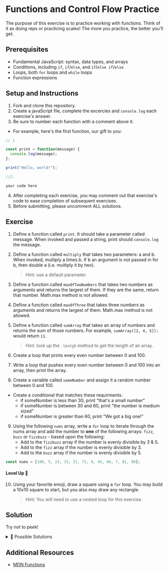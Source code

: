 # Functions and Control Flow Practice

The purpose of this exercise is to practice working with functions. Think of it
as doing reps or practicing scales! The more you practice, the better you'll
get.

## Prerequisites

* Fundamental JavaScript: syntax, data types, and arrays
* Conditions, including `if`, `if`/`else`, and `if`/`else if`/`else`
* Loops, both `for` loops and `while` loops
* Function expressions

## Setup and Instructions

1. Fork and clone this repository.
2. Create a javaScript file, complete the excercies and `console.log` each exercise's answer.
3. Be sure to number each function with a comment above it. 
  - For example, here's the first function, our gift to you: 

```js
// 1.

const print = function(message) {
  console.log(message);
};

print("Hello, world!");

//2.

your code here

```
4. After completing each exercise, you may comment out that exercise's code to ease completion of subsequent exercises.
5. Before submitting, please uncomment ALL solutions.

## Exercise

1. Define a function called `print`. It should take a parameter called message. When invoked and passed a string, print should `console.log` the message.

2. Define a function called `multiply` that takes two parameters: a and b. When invoked, multiply a times b. If b an argument is not passed in for b, then double a (i.e. multiply it by two).
    > Hint: use a default parameter.

3. Define a function called `maxOfTwoNumbers` that takes two numbers as arguments and returns the largest of them. If they are the same, return that number. Math.max method is not allowed.

4. Define a function called `maxOfThree` that takes three numbers as arguments and returns the largest of them. Math.max method is not allowed.

5. Define a function called `sumArray` that takes an array of numbers and returns the sum of those numbers. For example, `sumArray([2, 4, 5]);` would return `11`.
    > Hint: look up the `.lentgh` method to get the length of an array.

6. Create a loop that prints every even number between 0 and 100.

7. Write a loop that pushes every even number between 0 and 100 into an array, then print the array.

7. Create a variable called `someNumber` and assign it a random number between 0 and 100.

-  Create a conditional that matches these requirments:
    - if someNumber is less than 30, print "that's a small number"
    - if someNumber is between 30 and 60, print "the number is medium sized"
    - if someNumber is greater than 60, print "We got a big one!"

9. Using the following `nums` array, write a `for` loop to iterate through the nums array and add the number to **one** of the following arrays: `fizz`, `buzz` or `fizzbuzz` - based upon the following:
    - Add to the `fizzbuzz` array if the number is evenly divisible by 3 & 5.
    - Add to the `fizz` array if the number is evenly divisible by 3.
    - Add to the `buzz` array if the number is evenly divisible by 5.
```js 
const nums = [100, 5, 23, 15, 21, 72, 9, 45, 66, 7, 81, 90];
```
#### Level Up 🚀

10. Using your favorite emoji, draw a square using a `for` loop. You may build a 10x10 square to start, but you also may draw any rectangle. 
    > Hint: You will need to use a nested loop for this exercise.


## Solution 

Try not to peek!

<details>
<summary> 🔎 Possible Solutions</summary>

```js
// EXERCISE 1.
const print = function(message) {
  console.log(message);
};

// Example:
print("This is a test message.");


// EXERCISE 2.
const multiply = function(x, y=2) {
  return x * y;
};

// Example:
console.log(multiply(5, 3)); // Output: 15
console.log(multiply(4));  // Output: 8


// EXERCISE 3.
const maxOfTwoNumbers = function(x, y) {
  if (x >= y) {
    return x;
  } else {
    return y;
  }
}

// Example:
console.log(maxOfTwoNumbers(5, 3)); // Output: 5
console.log(maxOfTwoNumbers(4, 7)); // Output: 7


// EXERCISE 4. 
const maxOfThree = function(num1, num2, num3) {
  if (num1 >= num2 && num1 >= num3) {
    return num1;
  } else if (num2 >= num1 && num2 >= num3) {
    return num2;
  } else {
    return num3;
  }
};

// Example:
console.log(maxOfThree(5, 3, 9)); // Output: 9
console.log(maxOfThree(4, 7, 6)); // Output: 7


// EXERCISE 5.
const sumArray = function(numbers) {
  let sum = 0;
  for (let i = 0; i < numbers.length; i++) {
    sum += numbers[i];
  }
  return sum;
};

// Example:
console.log(sumArray([2, 4, 5])); // Output: 11



// EXERCISE 6.
for (let i = 0; i <= 100; i += 2) {
  console.log(i);
}

// EXERCISE 7.

const evenNumbers = [];

for (let i = 0; i <= 100; i += 2) {
  evenNumbers.push(i);
}

console.log(evenNumbers);


// EXERCISE 8.

const someNumber = Math.floor(Math.random() * 101); 
// if you assigned a specific number to someNumber instead, that's fine too!

if (someNumber < 30) {
  console.log("That's a small number.");
} else if (someNumber >= 30 && someNumber <= 60) {
  console.log("The number is medium sized.");
} else {
  console.log("We got a big one!");
}

// EXERCISE 9.

const nums = [100, 5, 23, 15, 21, 72, 9, 45, 66, 7, 81, 90];

const fizz = [];
const buzz = [];
const fizzbuzz = [];

for (let i = 0; i < nums.length; i++) {
  const num = nums[i];
  if (num % 3 === 0 && num % 5 === 0) {
    fizzbuzz.push(num);
  } else if (num % 3 === 0) {
    fizz.push(num);
  } else if (num % 5 === 0) {
    buzz.push(num);
  }
}

console.log('fizz:', fizz);
console.log('buzz:', buzz);
console.log('fizzbuzz:', fizzbuzz);


// EXERCISE 10 - LEVEL UP.

for (let i = 0; i < 10; i++) {
  let row = '';
  for (let j = 0; j < 10; j++) {
    row += '🚀';
  }
  console.log(row);
}

//output: 
🚀🚀🚀🚀🚀🚀🚀🚀🚀🚀
🚀🚀🚀🚀🚀🚀🚀🚀🚀🚀
🚀🚀🚀🚀🚀🚀🚀🚀🚀🚀
🚀🚀🚀🚀🚀🚀🚀🚀🚀🚀
🚀🚀🚀🚀🚀🚀🚀🚀🚀🚀
🚀🚀🚀🚀🚀🚀🚀🚀🚀🚀
🚀🚀🚀🚀🚀🚀🚀🚀🚀🚀
🚀🚀🚀🚀🚀🚀🚀🚀🚀🚀
🚀🚀🚀🚀🚀🚀🚀🚀🚀🚀
🚀🚀🚀🚀🚀🚀🚀🚀🚀🚀
```
</details>

## Additional Resources

- [MDN Functions](https://developer.mozilla.org/en-US/docs/Web/JavaScript/Guide/Functions)
